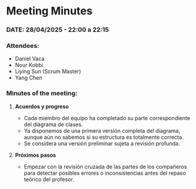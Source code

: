 # **Meeting Minutes**

### **DATE: 28/04/2025 - 22:00 a 22:15**  
### **Attendees:**  
- Daniel Vaca  
- Nour Kobbi  
- Liying Sun (Scrum Master)  
- Yang Chen  

### **Minutes of the meeting:**  
1. **Acuerdos y progreso**  
   - Cada miembro del equipo ha completado su parte correspondiente del diagrama de clases.  
   - Ya disponemos de una primera versión completa del diagrama, aunque aún no sabemos si su estructura es totalmente correcta.  
   - Se considera una versión preliminar sujeta a revisión profunda.  

2. **Próximos pasos**  
   - Empezar con la revisión cruzada de las partes de los compañeros para detectar posibles errores o inconsistencias antes del repaso teórico del profesor.

